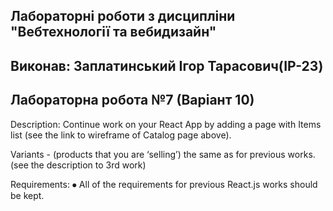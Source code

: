 ## Лабораторні роботи з дисципліни "Вебтехнології та вебидизайн"

## Виконав: Заплатинський Ігор Тарасович(ІР-23)
## Лабораторна робота №7 (Варіант 10)

Description: Continue work on your React App by adding a page with Items list (see the link to wireframe of Catalog page above).

Variants -  (products that you are ‘selling’) the same as for previous works. (see the description to 3rd work)

Requirements: 
⦁	All of the requirements for previous React.js works should be kept.

